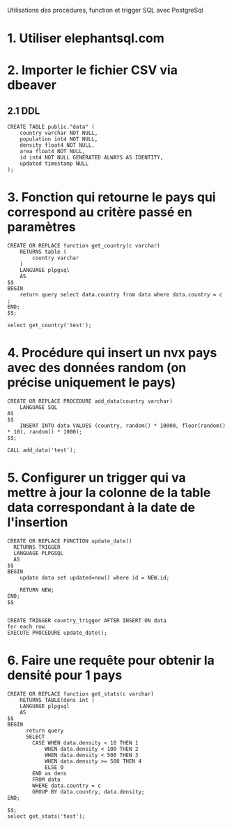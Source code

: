 Utilisations des procédures, function et trigger SQL avec PostgreSql

# 1. Utiliser elephantsql.com

# 2. Importer le fichier CSV via dbeaver

## 2.1 DDL

```
CREATE TABLE public."data" (
	country varchar NOT NULL,
	population int4 NOT NULL,
	density float4 NOT NULL,
	area float4 NOT NULL,
	id int4 NOT NULL GENERATED ALWAYS AS IDENTITY,
	updated timestamp NULL
);
```

# 3. Fonction qui retourne le pays qui correspond au critère passé en paramètres

```
CREATE OR REPLACE function get_country(c varchar)
    RETURNS table (
        country varchar
    ) 
    LANGUAGE plpgsql
    AS 
$$
BEGIN
    return query select data.country from data where data.country = c ;
END;
$$;

select get_country('test');
```

# 4. Procédure qui insert un nvx pays avec des données random (on précise uniquement le pays)

```
CREATE OR REPLACE PROCEDURE add_data(country varchar)
    LANGUAGE SQL
AS
$$
    INSERT INTO data VALUES (country, random() * 10000, floor(random() * 10), random() * 1000);
$$;

CALL add_data('test');
```

# 5. Configurer un trigger qui va mettre à jour la colonne de la table data correspondant à la date de l'insertion

```
CREATE OR REPLACE FUNCTION update_date()
  RETURNS TRIGGER 
  LANGUAGE PLPGSQL  
  AS
$$
BEGIN
	update data set updated=now() where id = NEW.id;

	RETURN NEW;
END;
$$


CREATE TRIGGER country_trigger AFTER INSERT ON data
for each row 
EXECUTE PROCEDURE update_date();
```

# 6. Faire une requête pour obtenir la densité pour 1 pays

```
CREATE OR REPLACE function get_stats(c varchar)
    RETURNS TABLE(dens int )
    LANGUAGE plpgsql
    AS 
$$
BEGIN
      return query 
      SELECT 
        CASE WHEN data.density < 10 THEN 1 
            WHEN data.density < 100 THEN 2 
            WHEN data.density < 500 THEN 3 
            WHEN data.density >= 500 THEN 4 
            ELSE 0
        END as dens 
        FROM data 
        WHERE data.country = c 
        GROUP BY data.country, data.density;
END;
     
$$;
select get_stats('test');
```
